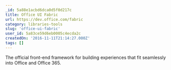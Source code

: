 ```yaml
---
_id: 5a88e1acbd6dca0d5f0d217c
title: Office UI Fabric
url: https://dev.office.com/fabric
category: libraries-tools
slug: 'office-ui-fabric'
user_id: 5a83ce59d6eb0005c4ecda2c
createdOn: '2016-11-11T21:14:27.000Z'
tags: []
---
```


The official front-end framework for building experiences that fit seamlessly into Office and Office 365.
